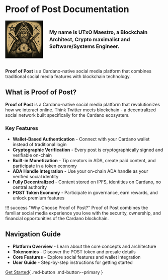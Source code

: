 # Proof of Post Documentation

<div style="display: flex; align-items: center; gap: 20px; flex-wrap: nowrap; margin-bottom: 2rem;">
  <img src="images/utxo-maestro-logo.jpg" alt="UTxO Maestro" width="120" height="120" style="flex-shrink: 0;">
  <div style="flex: 1; min-width: 0;">
    <p style="margin: 0; font-size: 16px; line-height: 1.4;"><strong>My name is UTxO Maestro, a Blockchain Architect, Crypto maximalist and Software/Systems Engineer.</strong></p>
  </div>
</div>

**Proof of Post** is a Cardano-native social media platform that combines traditional social media features with blockchain technology.

## What is Proof of Post?

**Proof of Post** is a Cardano-native social media platform that revolutionizes how we interact online. Think Twitter meets blockchain - a decentralized social network built specifically for the Cardano ecosystem.

### Key Features

- **Wallet-Based Authentication** - Connect with your Cardano wallet instead of traditional login
- **Cryptographic Verification** - Every post is cryptographically signed and verifiable on-chain
- **Built-in Monetization** - Tip creators in ADA, create paid content, and participate in a token economy
- **ADA Handle Integration** - Use your on-chain ADA handle as your verified social identity
- **Fully Decentralized** - Content stored on IPFS, identities on Cardano, no central authority
- **POST Token Economy** - Participate in governance, earn rewards, and unlock premium features

!!! success "Why Choose Proof of Post?"
    Proof of Post combines the familiar social media experience you love with the security, ownership, and financial opportunities of the Cardano blockchain.

## Navigation Guide

- **Platform Overview** - Learn about the core concepts and architecture
- **Tokenomics** - Discover the POST token and presale details  
- **Core Features** - Explore social features and wallet integration
- **User Guide** - Step-by-step instructions for getting started

[Get Started](platform/what-is-proof-of-post/){ .md-button .md-button--primary }

